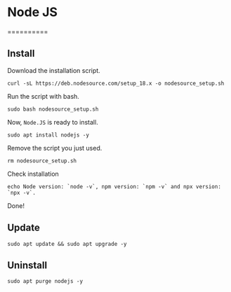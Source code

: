 # Node JS

==========

## Install

Download the installation script.

```
curl -sL https://deb.nodesource.com/setup_18.x -o nodesource_setup.sh
```

Run the script with bash.

```
sudo bash nodesource_setup.sh
```

Now, `Node.JS` is ready to install.

```
sudo apt install nodejs -y
```

Remove the script you just used.

```
rm nodesource_setup.sh
```

Check installation

```
echo Node version: `node -v`, npm version: `npm -v` and npx version: `npx -v`.
```

Done!

## Update

```
sudo apt update && sudo apt upgrade -y
```

## Uninstall

```
sudo apt purge nodejs -y
```
